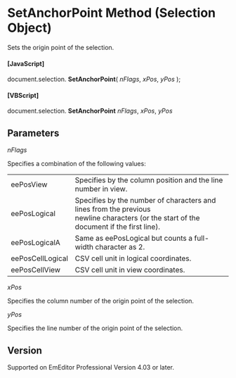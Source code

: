 # SetAnchorPoint Method (Selection Object)

Sets the origin point of the selection.

#### \[JavaScript\]

document.selection. **SetAnchorPoint**( _nFlags_, _xPos_, _yPos_
);

#### \[VBScript\]

document.selection. **SetAnchorPoint** _nFlags_, _xPos_, _yPos_

## Parameters

_nFlags_

Specifies a combination of the following values:

|     |     |
| --- | --- |
| eePosView | Specifies by the column position and the line number in view. |
| eePosLogical | Specifies by the number of characters and lines from the previous <br> newline characters (or the start of the document if the first line). |
| eePosLogicalA | Same as eePosLogical but counts a full-width character as 2. |
| eePosCellLogical | CSV cell unit in logical coordinates. |
| eePosCellView | CSV cell unit in view coordinates. |

_xPos_

Specifies the column number of the origin point of the selection.

_yPos_

Specifies the line number of the origin point of the selection.

## Version

Supported on EmEditor Professional Version 4.03 or later.